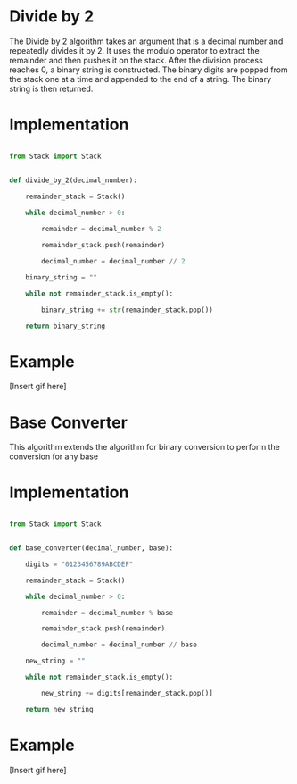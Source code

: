 
<h1>Divide by 2</h1>

<p>The Divide by 2 algorithm takes an argument that is a decimal number and repeatedly divides it by 2. It uses the modulo operator to extract the remainder and then pushes it on the stack. After the division process reaches 0, a binary string is constructed. The binary digits are popped from the stack one at a time and appended to the end of a string. The binary string is then returned.</p>

<h1>Implementation</h1>

```python

from Stack import Stack


def divide_by_2(decimal_number):

    remainder_stack = Stack()

    while decimal_number > 0:
        
        remainder = decimal_number % 2

        remainder_stack.push(remainder)

        decimal_number = decimal_number // 2

    binary_string = ""

    while not remainder_stack.is_empty():

        binary_string += str(remainder_stack.pop())

    return binary_string

```

<h1>Example</h1>

[Insert gif here]

<h1>Base Converter</h1>

<p>This algorithm extends the algorithm for binary conversion to perform the conversion for any base</p>

<h1>Implementation</h1>

```python

from Stack import Stack


def base_converter(decimal_number, base):

    digits = "0123456789ABCDEF"

    remainder_stack = Stack()

    while decimal_number > 0:

        remainder = decimal_number % base

        remainder_stack.push(remainder)

        decimal_number = decimal_number // base

    new_string = ""

    while not remainder_stack.is_empty():

        new_string += digits[remainder_stack.pop()]

    return new_string

```

<h1>Example</h1>

[Insert gif here]


